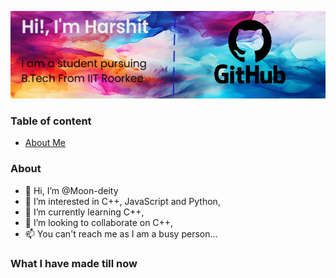 ![Header](./Github.jpg)
### Table of content
- [About Me](#About)

### About
- 👋 Hi, I’m @Moon-deity                    
- 👀 I’m interested in C++, JavaScript and Python, 
- 🌱 I’m currently learning C++,             
- 💞️ I’m looking to collaborate on C++,      
- 📫 You can't reach me as I am a busy person...    
### What I have made till now
    
